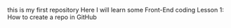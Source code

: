 this is my first repository
Here I will learn some Front-End coding
Lesson 1:
How to create a repo in GitHub
